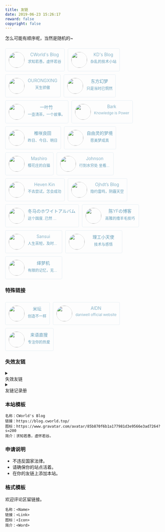 ```yaml
---
title: 友链
date: 2019-06-23 15:26:17
reward: false
copyright: false
---
```


怎么可能有顺序呢，当然是随机的~

<div class="friends">
    <a class="brick" href="https://blog.cworld.top/">
        <img class="blog-avatar" src="https://www.gravatar.com/avatar/85b870f6b1a177981d3e9566e3ad7264?s=200">
        <div class="container">
            <div class="name">CWorld's Blog</div>
            <div class="motto">求知若愚，虚怀若谷</div>
        </div>
    </a>
    <a class="brick" href="https://www.kindyear.cn">
        <img class="blog-avatar" src="https://www.kindyear.cn/wp-content/uploads/2020/02/%E5%A4%B4%E5%83%8F.png">
        <div class="container">
            <div class="name">KD's Blog</div>
            <div class="motto">杂乱的技术小站</div>
        </div>
    </a>
    <a class="brick" href="https://orxing.top">
        <img class="blog-avatar" src="https://orxing.top/img/avatar.jpg">
        <div class="container">
            <div class="name">OURONGXING</div>
            <div class="motto">天生骄傲</div>
        </div>
    </a>
    <a class="brick" href="https://blog.badapple.pro/">
        <img class="blog-avatar" src="https://secure.gravatar.com/avatar/dbccf13f3f9601f2b33ae81ddf6444ae?s=640">
        <div class="container">
            <div class="name">东方幻梦</div>
            <div class="motto">只是当时已惘然</div>
        </div>
    </a>
    <a class="brick" href="https://meyyz.cn/">
        <img class="blog-avatar" src="https://gravatar.loli.net/avatar/826f52e5853ce0ee454f9c9843be2c04?size=80&d=https%3a%2f%2fgravatar.loli.net%2favatar%2f9e63c80900d106cbbec5a9f4ea433a3e.jpg%3fsize%3d80">
        <div class="container">
            <div class="name">一叶竹</div>
            <div class="motto">一壶清茶，一个故事。</div>
        </div>
    </a>
    <a class="brick" href="https://guguga.cn/">
        <img class="blog-avatar" src="https://s2.ax1x.com/2019/07/22/ePRmnO.png">
        <div class="container">
            <div class="name">Bark</div>
            <div class="motto">Knowledge is Power</div>
        </div>
    </a>
    <a class="brick" href="https://sanshiliuxiao.gitee.io/">
        <img class="blog-avatar" src="https://i.loli.net/2019/01/28/5c4eca46c1d0b.png">
        <div class="container">
            <div class="name">椎咲良田</div>
            <div class="motto">昨日、今日、明日</div>
        </div>
    </a>
    <a class="brick" href="https://lemonadorable.gitee.io/">
        <img class="blog-avatar" src="https://lemonadorable.gitee.io/img/avatar.png">
        <div class="container">
            <div class="name">自由灵的梦境</div>
            <div class="motto">愿美梦成真</div>
        </div>
    </a>
    <a class="brick" href="https://2heng.xin">
        <img class="blog-avatar" src="https://view.2heng.xin/images/2018/03/27/avatar.jpg">
        <div class="container">
            <div class="name">Mashiro</div>
            <div class="motto">樱花庄的白猫</div>
        </div>
    </a>
    <a class="brick" href="https://johnsonlee.site/">
        <img class="blog-avatar" src="https://www.gravatar.com/avatar/f1e524cb14becd8a383b053699c61d15">
        <div class="container">
            <div class="name">Johnson</div>
            <div class="motto long">行到水穷处 坐看云起时</div>
        </div>
    </a>
    <a class="brick" href="https://www.bugteam.cn">
        <img class="blog-avatar" src="https://cdn.v2ex.com/gravatar/2516d266850c3516962f9df809b417a3">
        <div class="container">
            <div class="name">Heven Kin</div>
            <div class="motto">不去尝试，怎会成功</div>
        </div>
    </a>
    <a class="brick" href="https://blog.ojhdt.com/">
        <img class="blog-avatar" src="https://blog.ojhdt.com/icon.png">
        <div class="container">
            <div class="name">Ojhdt’s Blog</div>
            <div class="motto">隐约雷鸣，阴霾天空</div>
        </div>
    </a>
    <a class="brick" href="https://shimizublog.cn" target="_blank">
        <img class="blog-avatar" src="https://cdn.jsdelivr.net/gh/826990071/shimizu@v1.2.1/pixiv=id=60653379.jpg">
        <div class="container">
            <div class="name">冬马のホワイトアルバム</div>
            <div class="motto long">这个国度..已然 没有我的容身之处了</div>
        </div>
    </a>
    <a class="brick" href="https://blog.cyfan.top" target="_blank">
        <img class="blog-avatar" src="https://img.cyfan.top/pic/BLOGER.jpg">
        <div class="container">
            <div class="name">陈YFの博客</div>
            <div class="motto long">高雅的撸羊毛技巧</div>
        </div>
    </a>
    <a class="brick" href="https://www.sansuiya.top" target="_blank">
        <img class="blog-avatar" src="https://www.gravatar.com/avatar/4fdc8bc2ce1b784d50e9abbf27a1cdde?s=160">
        <div class="container">
            <div class="name">Sansui</div>
            <div class="motto long">人生苦短，及时行乐。</div>
        </div>
    </a>
    <a class="brick" href="http://www.477601790.top/" target="_blank">
        <img class="blog-avatar" src="http://www.hrbust.edu.cn/__local/5/63/95/BF3193BEF918873E66AE0B22E81_9394BA42_86F3A.jpg">
        <div class="container">
            <div class="name">理工小天使</div>
            <div class="motto long">技术与感悟</div>
        </div>
    </a>
    <a class="brick" href="https://kurumit3.top" target="_blank">
        <img class="blog-avatar" src="https://rmt.dogedoge.com/fetch/kurumit3/storage/avatar.jpg?fmt=webp">
        <div class="container">
            <div class="name">绎梦机</div>
            <div class="motto long">有限的记忆，无限的梦</div>
        </div>
    </a>
</div>

### 特殊链接

<div class="friends">
    <a class="brick" href="https://www.bandbbs.cn/">
        <img class="blog-avatar" src="https://cdn.jsdelivr.net/gh/Bandbbs/Bandbbs_CDN@1.5/PWA/pwa_logo.png">
        <div class="container">
            <div class="name">米坛</div>
            <div class="motto">创造不一样</div>
        </div>
    </a>
    <a class="brick" href="https://aidn.jp/">
        <img class="blog-avatar" src="https://aidn.jp/apple-touch-icon.png">
        <div class="container">
            <div class="name">AIDN</div>
            <div class="motto">daniwell official website</div>
        </div>
    </a>
    <a class="brick" href="http://www.zhisou.cc">
        <img class="blog-avatar" src="https://secure.gravatar.com/avatar/1ee71d9da3b0fc793f4ad544533ebde4?s=200">
        <div class="container">
            <div class="name">来语直搜</div>
            <div class="motto">专注你的热爱</div>
        </div>
    </a>
</div>

### 失效友链

<details>
<summary style="outline:none">
<div class="title">失效友链</div>
</summary>
<div class="friends" style="opacity:0.5;">
    <a class="brick" href="https://blog.martis.me" target="_blank">
        <img class="blog-avatar" src="https://blog.martis.me/images/me.jpg">
        <div class="container">
            <div class="name">Marti’s Blog</div>
            <div class="motto">摸鱼天下第一</div>
        </div>
    </a>
    <a class="brick" href="http://blog.ycly.ml/" target="_blank">
        <img class="blog-avatar" src="http://blog.ycly.ml/ycly/ycly.png">
        <div class="container">
            <div class="name">洋葱落叶的博客</div>
            <div class="motto long">一个 Android 发烧友的博客</div>
        </div>
    </a>
    <a class="brick" href="https://xiaohuyao.cn/">
        <img class="blog-avatar" src="https://t.xiaohuyao.cn/blog/typecho/%E5%A4%B4%E5%83%8F.jpg-tu">
        <div class="container">
            <div class="name">小狐妖博客</div>
            <div class="motto">I'm fine.</div>
        </div>
    </a>
    <a class="brick" href="https://www.raaynk.com">
        <img class="blog-avatar" src="https://www.raaynk.com/wp-content/uploads/2019/07/avatar_2.jpg">
        <div class="container">
            <div class="name">Raaynk’s Blog</div>
            <div class="motto">Raaynk的个人博客</div>
        </div>
    </a>
    <a class="brick" href="https://vensing.com">
        <img class="blog-avatar" src="https://vensing.com/images/avatar.jpg">
        <div class="container">
            <div class="name">Vexsy</div>
            <div class="motto long">动漫、追番、电脑迷、上网成瘾；摸鱼型博主</div>
        </div>
    </a>
</div>
</details>

<details>
<summary style="outline:none">
<div class="title">友链记录册</div>
</summary>
<div class="item">
    <li>2020 09 36 —— 墨兰 修改</li>
    <li>2020 07 09 —— 蒟蒻のBLOG 离开</li>
    <li>2020 07 09 —— Vexsy 离开</li>
    <li>2020 07 07 —— Raaynk’s Blog 消失</li>
    <li>2020 07 07 —— 冬马的白色相簿 回归</li>
    <li>2020 02 22 —— 半叶子 离开</li>
    <li>2020 02 22 —— 冬马的白色相簿 消失</li>
    <li>2020 02 02 —— Heven Kin 回归</li>
</div>
</details>

<style>
.friends{display:flex;flex-wrap:wrap;}.friends .brick{-webkit-transition:all .3s ease;transition:all .3s ease;}.friends .brick{display:flex;margin:10px 10px 0 0;text-decoration:none;font-weight:300;padding:10px;background-color:#fff0;border:solid 1px #659eb929;color:#659eb9;text-align:center;border-radius:4px;overflow:hidden}.friends .brick:hover{background-color:#659eb9;color:#fff;border:solid 1px #659eb9;box-shadow:0 6px 16px 0 rgba(80, 178, 243, 0.35);}.blog-avatar:hover{animation:whirl 0.5s;}
@keyframes whirl{0%{transform:rotate(0deg);}100%{transform:rotate(360deg);}}.friends .brick:active{-webkit-transform:scale(0.95);-moz-transform:scale(0.95);-ms-transform:scale(0.95);-o-transform:scale(0.95);transform:scale(0.95);}.friends .brick .blog-avatar{background-color:#fff0;color:#fff;border:solid 1px #dbdbdb;border-radius:50%;width:50px;height:50px;}.friends .brick .container{margin-left:10px;}.friends .brick .container .name{font-size:14px;}.friends .brick .container .motto{font-size:12px;margin-top:5px;-webkit-box-orient:vertical;-webkit-line-clamp:1;}
@media(max-width:450px){.friends .brick{width:100%;}.friends .brick .container{margin-left:0;width:100%;}.motto{width: 100% !important;}}.motto.long{width:100px;overflow:hidden;text-overflow:ellipsis;white-space:nowrap;}.mdui-panel-item[open] .mdui-panel-item-arrow{transform:rotate(180deg);}.mdui-panel-item-body {height:auto!important;}
</style>

### 本站模板

```CWorld
名称：CWorld's Blog
链接：https://blog.cworld.top/
图标：https://www.gravatar.com/avatar/85b870f6b1a177981d3e9566e3ad7264?s=200
简介：求知若愚，虚怀若谷。
```

### 申请说明

- 不违反国家法律。
- 请确保你的站点活着。
- 在你的友链上添加本站。

### 格式模板

欢迎评论区留链接。

```Example
名称：<Name>
链接：<Link>
图标：<Icon>
简介：<Word>
```
